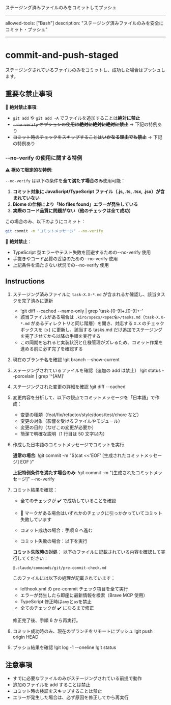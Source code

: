 ステージング済みファイルのみをコミットしてプッシュ

---

allowed-tools: ["Bash"]
description: "ステージング済みファイルのみを安全にコミット・プッシュ"

---

# commit-and-push-staged

ステージングされているファイルのみをコミットし、成功した場合はプッシュします。

## 重要な禁止事項

🚫 **絶対禁止事項**:

- `git add` や `git add -A` でファイルを追加することは**絶対に禁止**
- ~~`--no-verify` オプションの使用は**絶対に絶対に絶対に禁止**~~ → 下記の特例あり
- ~~コミット時のチェックをスキップすることは**いかなる理由でも禁止**~~ → 下記の特例あり

### --no-verify の使用に関する特例

⚠️ **極めて限定的な特例**:

`--no-verify` は以下の条件を**全て満たす場合のみ**使用可能：

1. **コミット対象に JavaScript/TypeScript ファイル（.js, .ts, .tsx, .jsx）が含まれていない**
2. **Biome の仕様により「No files found」エラーが発生している**
3. **実際のコード品質に問題がない（他のチェックは全て成功）**

この場合のみ、以下のようにコミット：

```bash
git commit -m "コミットメッセージ" --no-verify
```

🚨 **絶対禁止**：

- TypeScript 型エラーやテスト失敗を回避するための--no-verify 使用
- 手抜きやコード品質の妥協のための--no-verify 使用
- 上記条件を満たさない状況での--no-verify 使用

## Instructions

1. ステージング済みファイルに `task-X.X-*.md` が含まれるか確認し、該当タスクを完了済みに更新
   - !git diff --cached --name-only | grep 'task-[0-9]\+\.[0-9]\+-'
   - 該当ファイルがある場合は `.kiro/specs/<spec名>/tasks.md`（`task-X.X-*.md` があるディレクトリと同じ階層）を開き、対応する `X.X` のチェックボックスを `[x]` に更新し、該当する tasks.md だけ追加でステージングを完了させてから以降の手順を実行する
   - この同期を忘れると実装状況と仕様管理がズレるため、コミット作業を進める前に必ず完了を確認する

2. 現在のブランチ名を確認
   !git branch --show-current

3. ステージングされているファイルを確認（追加の add は禁止）
   !git status --porcelain | grep '^[AM]'

4. ステージングされた変更の詳細を確認
   !git diff --cached

5. 変更内容を分析して、以下の観点でコミットメッセージを「日本語」で作成：
   - 変更の種類（feat/fix/refactor/style/docs/test/chore など）
   - 変更の対象（影響を受けるファイルやモジュール）
   - 変更の目的（なぜこの変更が必要か）
   - 簡潔で明確な説明（1 行目は 50 文字以内）

6. 作成した日本語のコミットメッセージでコミットを実行

   **通常の場合**:
   !git commit -m "$(cat <<'EOF'
   [生成されたコミットメッセージ]
   EOF
   )"

   **上記特例条件を満たす場合のみ**:
   !git commit -m "[生成されたコミットメッセージ]" --no-verify

7. コミット結果を確認：
   - 全てのチェックが ✔️ で成功していることを確認
   - 🥊 マークがある場合はいずれかのチェックに引っかかっていてコミット失敗しています

   - コミット成功の場合：手順 8 へ進む
   - コミット失敗の場合：以下を実行

   **コミット失敗時の対処**：
   以下のファイルに記載されている内容を確認して実行してください：

   ```
   @.claude/commands/git/pre-commit-check.md
   ```

   このファイルには以下の処理が記載されています：
   - lefthook.yml の pre-commit チェック項目を全て実行
   - エラーが発生したら即座に最新情報を検索（Brave MCP 使用）
   - TypeScript 修正時は`any`と`as`を禁止
   - 全てのチェックが ✔️ になるまで修正

   修正完了後、手順 6 から再実行。

8. コミット成功時のみ、現在のブランチをリモートにプッシュ
   !git push origin HEAD

9. プッシュ結果を確認
   !git log -1 --oneline
   !git status

## 注意事項

- すでに必要なファイルのみがステージングされている前提で動作
- 追加のファイルを add することは禁止
- コミット時の検証をスキップすることは禁止
- エラーが発生した場合は、必ず原因を修正してから再実行
